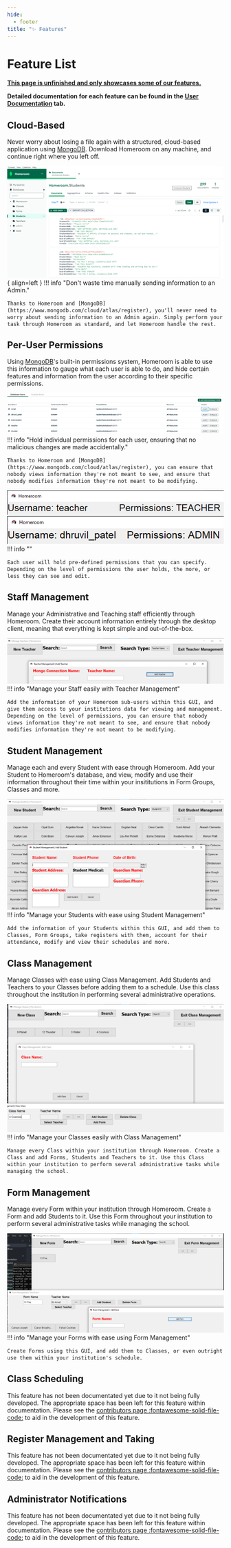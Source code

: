 ```yaml
---
hide:
  - footer
title: "✨ Features"  
---
```


#  Feature List
<ins>**This page is unfinished and only showcases some of our features.</ins>**

**Detailed documentation for each feature can be found in the [User Documentation](userDocumentation/userHome.md) tab.**

## Cloud-Based
Never worry about losing a file again with a structured, cloud-based application using [MongoDB](https://www.mongodb.com/cloud/atlas/register). Download Homeroom on any machine, and continue right where you left off.

![Don't waste time sending information to an Admin](screenshots/mongoDBScreenshot.png){ align=left }
!!! info "Don't waste time manually sending information to an Admin."

    Thanks to Homeroom and [MongoDB](https://www.mongodb.com/cloud/atlas/register), you'll never need to worry about sending information to an Admin again. Simply perform your task through Homeroom as standard, and let Homeroom handle the rest.

## Per-User Permissions
Using [MongoDB](https://www.mongodb.com/cloud/atlas/register)'s built-in permissions system, Homeroom is able to use this information to gauge what each user is able to do, and hide certain features and information from the user according to their specific permissions.

![Permissions](screenshots/mongoDBPermissions.png)
!!! info "Hold individual permissions for each user, ensuring that no malicious changes are made accidentally."

    Thanks to Homeroom and [MongoDB](https://www.mongodb.com/cloud/atlas/register), you can ensure that nobody views information they're not meant to see, and ensure that nobody modifies information they're not meant to be modifying.

![User Perms](screenshots/teacherPermissions.png)
![Admin Perms](screenshots/adminPermissions.png)
!!! info ""

    Each user will hold pre-defined permissions that you can specify. Depending on the level of permissions the user holds, the more, or less they can see and edit.

## Staff Management
Manage your Administrative and Teaching staff efficiently through Homeroom. Create their account information entirely through the desktop client, meaning that everything is kept simple and out-of-the-box.

![Teacher Management](screenshots/teacherManagement.png)
!!! info "Manage your Staff easily with Teacher Management"

    Add the information of your Homeroom sub-users within this GUI, and give them access to your institutions data for viewing and management. Depending on the level of permissions, you can ensure that nobody views information they're not meant to see, and ensure that nobody modifies information they're not meant to be modifying.

## Student Management
Manage each and every Student with ease through Homeroom. Add your Student to Homeroom's database, and view, modify and use their information throughout their time within your insititutions in Form Groups, Classes and more.

![Student Management](screenshots/studentManagement.png)
!!! info "Manage your Students with ease using Student Management"

    Add the information of your Students within this GUI, and add them to Classes, Form Groups, take registers with them, account for their attendance, modify and view their schedules and more.
## Class Management
Manage Classes with ease using Class Management. Add Students and Teachers to your Classes before adding them to a schedule. Use this class throughout the institution in performing several administrative operations.

![Class Management](screenshots/classManagement.png)
!!! info "Manage your Classes easily with Class Management"

    Manage every Class within your institution through Homeroom. Create a Class and add Forms, Students and Teachers to it. Use this Class within your institution to perform several administrative tasks while managing the school.

## Form Management
Manage every Form within your institution through Homeroom. Create a Form and add Students to it. Use this Form throughout your institution to perform several administrative tasks while managing the school.

![Form Management](screenshots/formManagement.png)
!!! info "Manage your Forms with ease using Form Management"
    
    Create Forms using this GUI, and add them to Classes, or even outright use them within your institution's schedule.


## Class Scheduling
This feature has not been documentated yet due to it not being fully developed. The appropriate space has been left for this feature within documentation. Please see the [contributors page :fontawesome-solid-file-code:](contributors.md) to aid in the development of this feature.

## Register Management and Taking
This feature has not been documentated yet due to it not being fully developed. The appropriate space has been left for this feature within documentation. Please see the [contributors page :fontawesome-solid-file-code:](contributors.md) to aid in the development of this feature.
## Administrator Notifications
This feature has not been documentated yet due to it not being fully developed. The appropriate space has been left for this feature within documentation. Please see the [contributors page :fontawesome-solid-file-code:](contributors.md) to aid in the development of this feature.